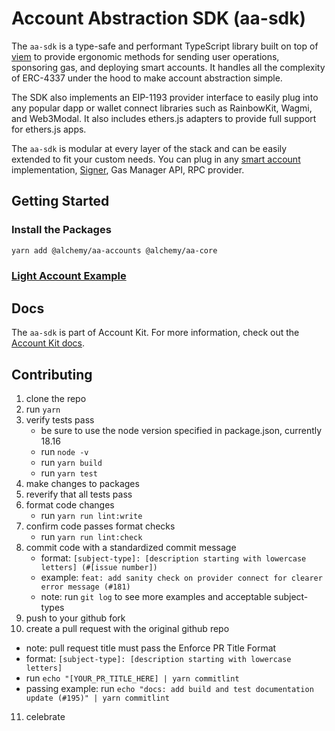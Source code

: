 # Account Abstraction SDK (aa-sdk)

The `aa-sdk` is a type-safe and performant TypeScript library built on top of [viem](https://viem.sh/) to provide ergonomic methods for sending user operations, sponsoring gas, and deploying smart accounts. It handles all the complexity of ERC-4337 under the hood to make account abstraction simple.

The SDK also implements an EIP-1193 provider interface to easily plug into any popular dapp or wallet connect libraries such as RainbowKit, Wagmi, and Web3Modal. It also includes ethers.js adapters to provide full support for ethers.js apps.

The `aa-sdk` is modular at every layer of the stack and can be easily extended to fit your custom needs. You can plug in any [smart account](https://accountkit.alchemy.com/smart-accounts/accounts/using-your-own) implementation, [Signer](https://accountkit.alchemy.com/smart-accounts/signers/overview), Gas Manager API, RPC provider.

## Getting Started

### Install the Packages

```bash [yarn]
yarn add @alchemy/aa-accounts @alchemy/aa-core
```

### [Light Account Example](https://accountkit.alchemy.com/overview/getting-started#a-simple-light-account-example)

## Docs

The `aa-sdk` is part of Account Kit. For more information, check out the [Account Kit docs](https://accountkit.alchemy.com).

## Contributing

1. clone the repo
2. run `yarn`
3. verify tests pass
   - be sure to use the node version specified in package.json, currently 18.16
   - run `node -v`
   - run `yarn build`
   - run `yarn test`
4. make changes to packages
5. reverify that all tests pass
6. format code changes
   - run `yarn run lint:write`
7. confirm code passes format checks
   - run `yarn run lint:check`
8. commit code with a standardized commit message
   - format: `[subject-type]: [description starting with lowercase letters] (#[issue number])`
   - example: `feat: add sanity check on provider connect for clearer error message (#181)`
   - note: run `git log` to see more examples and acceptable subject-types
9. push to your github fork
10. create a pull request with the original github repo

- note: pull request title must pass the Enforce PR Title Format
- format: `[subject-type]: [description starting with lowercase letters]`
- run `echo "[YOUR_PR_TITLE_HERE] | yarn commitlint`
- passing example: run `echo "docs: add build and test documentation update (#195)" | yarn commitlint`

11. celebrate
